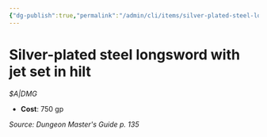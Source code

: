 ```yaml
---
{"dg-publish":true,"permalink":"/admin/cli/items/silver-plated-steel-longsword-with-jet-set-in-hilt/","tags":["compendium/src/5e/dmg","item/gear/a-dmg"],"updated":"2025-01-11T15:32:20.352+00:00"}
---
```


# Silver-plated steel longsword with jet set in hilt
*$A|DMG*  

- **Cost**: 750 gp

*Source: Dungeon Master's Guide p. 135*